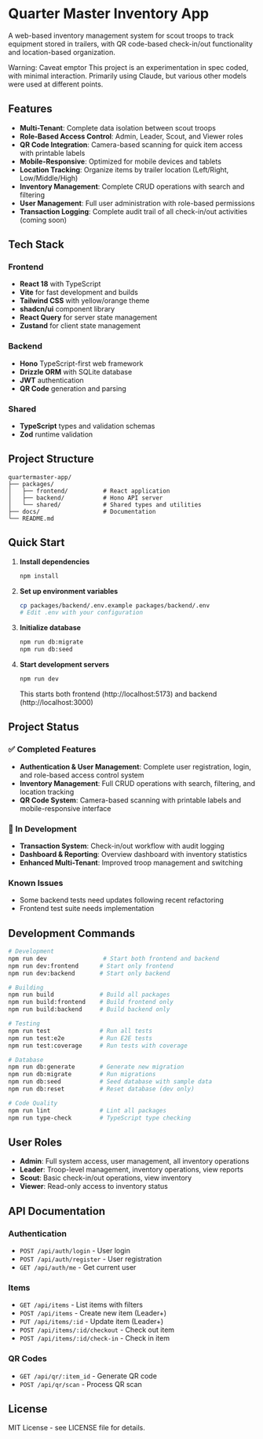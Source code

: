 # Quarter Master Inventory App

A web-based inventory management system for scout troops to track equipment stored in trailers, with QR code-based check-in/out functionality and location-based organization.

Warning: Caveat emptor This project is an experimentation in spec coded, with minimal interaction. Primarily using Claude, but various other models were used at different points.

## Features

- **Multi-Tenant**: Complete data isolation between scout troops
- **Role-Based Access Control**: Admin, Leader, Scout, and Viewer roles
- **QR Code Integration**: Camera-based scanning for quick item access with printable labels
- **Mobile-Responsive**: Optimized for mobile devices and tablets
- **Location Tracking**: Organize items by trailer location (Left/Right, Low/Middle/High)
- **Inventory Management**: Complete CRUD operations with search and filtering
- **User Management**: Full user administration with role-based permissions
- **Transaction Logging**: Complete audit trail of all check-in/out activities (coming soon)

## Tech Stack

### Frontend

- **React 18** with TypeScript
- **Vite** for fast development and builds
- **Tailwind CSS** with yellow/orange theme
- **shadcn/ui** component library
- **React Query** for server state management
- **Zustand** for client state management

### Backend

- **Hono** TypeScript-first web framework
- **Drizzle ORM** with SQLite database
- **JWT** authentication
- **QR Code** generation and parsing

### Shared

- **TypeScript** types and validation schemas
- **Zod** runtime validation

## Project Structure

```
quartermaster-app/
├── packages/
│   ├── frontend/          # React application
│   ├── backend/           # Hono API server
│   └── shared/            # Shared types and utilities
├── docs/                  # Documentation
└── README.md
```

## Quick Start

1. **Install dependencies**

   ```bash
   npm install
   ```

2. **Set up environment variables**

   ```bash
   cp packages/backend/.env.example packages/backend/.env
   # Edit .env with your configuration
   ```

3. **Initialize database**

   ```bash
   npm run db:migrate
   npm run db:seed
   ```

4. **Start development servers**

   ```bash
   npm run dev
   ```

   This starts both frontend (http://localhost:5173) and backend (http://localhost:3000)

## Project Status

### ✅ Completed Features

- **Authentication & User Management**: Complete user registration, login, and role-based access control system
- **Inventory Management**: Full CRUD operations with search, filtering, and location tracking
- **QR Code System**: Camera-based scanning with printable labels and mobile-responsive interface

### 🔄 In Development

- **Transaction System**: Check-in/out workflow with audit logging
- **Dashboard & Reporting**: Overview dashboard with inventory statistics
- **Enhanced Multi-Tenant**: Improved troop management and switching

### Known Issues

- Some backend tests need updates following recent refactoring
- Frontend test suite needs implementation

## Development Commands

```bash
# Development
npm run dev                # Start both frontend and backend
npm run dev:frontend      # Start only frontend
npm run dev:backend       # Start only backend

# Building
npm run build             # Build all packages
npm run build:frontend    # Build frontend only
npm run build:backend     # Build backend only

# Testing
npm run test              # Run all tests
npm run test:e2e          # Run E2E tests
npm run test:coverage     # Run tests with coverage

# Database
npm run db:generate       # Generate new migration
npm run db:migrate        # Run migrations
npm run db:seed           # Seed database with sample data
npm run db:reset          # Reset database (dev only)

# Code Quality
npm run lint              # Lint all packages
npm run type-check        # TypeScript type checking
```

## User Roles

- **Admin**: Full system access, user management, all inventory operations
- **Leader**: Troop-level management, inventory operations, view reports
- **Scout**: Basic check-in/out operations, view inventory
- **Viewer**: Read-only access to inventory status

## API Documentation

### Authentication

- `POST /api/auth/login` - User login
- `POST /api/auth/register` - User registration
- `GET /api/auth/me` - Get current user

### Items

- `GET /api/items` - List items with filters
- `POST /api/items` - Create new item (Leader+)
- `PUT /api/items/:id` - Update item (Leader+)
- `POST /api/items/:id/checkout` - Check out item
- `POST /api/items/:id/check-in` - Check in item

### QR Codes

- `GET /api/qr/:item_id` - Generate QR code
- `POST /api/qr/scan` - Process QR scan

## License

MIT License - see LICENSE file for details.
